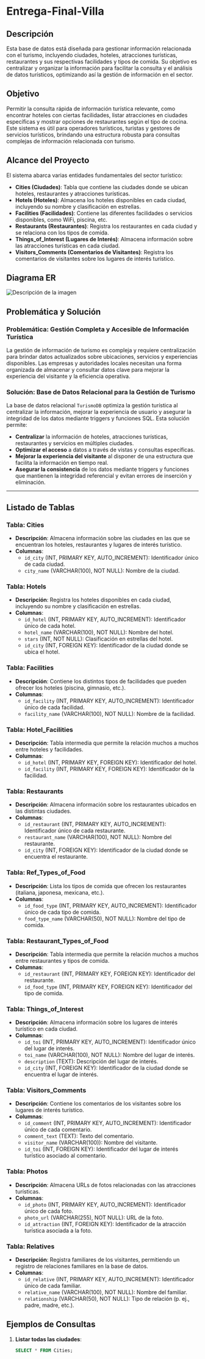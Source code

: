# Entrega-Final-Villa

## Descripción
Esta base de datos está diseñada para gestionar información relacionada con el turismo, incluyendo ciudades, hoteles, atracciones turísticas, restaurantes y sus respectivas facilidades y tipos de comida. Su objetivo es centralizar y organizar la información para facilitar la consulta y el análisis de datos turísticos, optimizando así la gestión de información en el sector.

## Objetivo
Permitir la consulta rápida de información turística relevante, como encontrar hoteles con ciertas facilidades, listar atracciones en ciudades específicas y mostrar opciones de restaurantes según el tipo de cocina. Este sistema es útil para operadores turísticos, turistas y gestores de servicios turísticos, brindando una estructura robusta para consultas complejas de información relacionada con turismo.

## Alcance del Proyecto
El sistema abarca varias entidades fundamentales del sector turístico:
- **Cities (Ciudades)**: Tabla que contiene las ciudades donde se ubican hoteles, restaurantes y atracciones turísticas.
- **Hotels (Hoteles)**: Almacena los hoteles disponibles en cada ciudad, incluyendo su nombre y clasificación en estrellas.
- **Facilities (Facilidades)**: Contiene las diferentes facilidades o servicios disponibles, como WiFi, piscina, etc.
- **Restaurants (Restaurantes)**: Registra los restaurantes en cada ciudad y se relaciona con los tipos de comida.
- **Things_of_Interest (Lugares de Interés)**: Almacena información sobre las atracciones turísticas en cada ciudad.
- **Visitors_Comments (Comentarios de Visitantes)**: Registra los comentarios de visitantes sobre los lugares de interés turístico.

## Diagrama ER
![Descripción de la imagen](ruta/imagen.png)  <!-- Actualizar con la ruta de la imagen al subirla -->


## Problemática y Solución
### Problemática: Gestión Completa y Accesible de Información Turística
La gestión de información de turismo es compleja y requiere centralización para brindar datos actualizados sobre ubicaciones, servicios y experiencias disponibles. Las empresas y autoridades locales necesitan una forma organizada de almacenar y consultar datos clave para mejorar la experiencia del visitante y la eficiencia operativa.

### Solución: Base de Datos Relacional para la Gestión de Turismo
La base de datos relacional `TurismoDB` optimiza la gestión turística al centralizar la información, mejorar la experiencia de usuario y asegurar la integridad de los datos mediante triggers y funciones SQL. Esta solución permite:
- **Centralizar** la información de hoteles, atracciones turísticas, restaurantes y servicios en múltiples ciudades.
- **Optimizar el acceso** a datos a través de vistas y consultas específicas.
- **Mejorar la experiencia del visitante** al disponer de una estructura que facilita la información en tiempo real.
- **Asegurar la consistencia** de los datos mediante triggers y funciones que mantienen la integridad referencial y evitan errores de inserción y eliminación.

---

## Listado de Tablas

### Tabla: Cities
- **Descripción**: Almacena información sobre las ciudades en las que se encuentran los hoteles, restaurantes y lugares de interés turístico.
- **Columnas**:
  - `id_city` (INT, PRIMARY KEY, AUTO_INCREMENT): Identificador único de cada ciudad.
  - `city_name` (VARCHAR(100), NOT NULL): Nombre de la ciudad.

### Tabla: Hotels
- **Descripción**: Registra los hoteles disponibles en cada ciudad, incluyendo su nombre y clasificación en estrellas.
- **Columnas**:
  - `id_hotel` (INT, PRIMARY KEY, AUTO_INCREMENT): Identificador único de cada hotel.
  - `hotel_name` (VARCHAR(100), NOT NULL): Nombre del hotel.
  - `stars` (INT, NOT NULL): Clasificación en estrellas del hotel.
  - `id_city` (INT, FOREIGN KEY): Identificador de la ciudad donde se ubica el hotel.

### Tabla: Facilities
- **Descripción**: Contiene los distintos tipos de facilidades que pueden ofrecer los hoteles (piscina, gimnasio, etc.).
- **Columnas**:
  - `id_facility` (INT, PRIMARY KEY, AUTO_INCREMENT): Identificador único de cada facilidad.
  - `facility_name` (VARCHAR(100), NOT NULL): Nombre de la facilidad.

### Tabla: Hotel_Facilities
- **Descripción**: Tabla intermedia que permite la relación muchos a muchos entre hoteles y facilidades.
- **Columnas**:
  - `id_hotel` (INT, PRIMARY KEY, FOREIGN KEY): Identificador del hotel.
  - `id_facility` (INT, PRIMARY KEY, FOREIGN KEY): Identificador de la facilidad.

### Tabla: Restaurants
- **Descripción**: Almacena información sobre los restaurantes ubicados en las distintas ciudades.
- **Columnas**:
  - `id_restaurant` (INT, PRIMARY KEY, AUTO_INCREMENT): Identificador único de cada restaurante.
  - `restaurant_name` (VARCHAR(100), NOT NULL): Nombre del restaurante.
  - `id_city` (INT, FOREIGN KEY): Identificador de la ciudad donde se encuentra el restaurante.

### Tabla: Ref_Types_of_Food
- **Descripción**: Lista los tipos de comida que ofrecen los restaurantes (italiana, japonesa, mexicana, etc.).
- **Columnas**:
  - `id_food_type` (INT, PRIMARY KEY, AUTO_INCREMENT): Identificador único de cada tipo de comida.
  - `food_type_name` (VARCHAR(50), NOT NULL): Nombre del tipo de comida.

### Tabla: Restaurant_Types_of_Food
- **Descripción**: Tabla intermedia que permite la relación muchos a muchos entre restaurantes y tipos de comida.
- **Columnas**:
  - `id_restaurant` (INT, PRIMARY KEY, FOREIGN KEY): Identificador del restaurante.
  - `id_food_type` (INT, PRIMARY KEY, FOREIGN KEY): Identificador del tipo de comida.

### Tabla: Things_of_Interest
- **Descripción**: Almacena información sobre los lugares de interés turístico en cada ciudad.
- **Columnas**:
  - `id_toi` (INT, PRIMARY KEY, AUTO_INCREMENT): Identificador único del lugar de interés.
  - `toi_name` (VARCHAR(100), NOT NULL): Nombre del lugar de interés.
  - `description` (TEXT): Descripción del lugar de interés.
  - `id_city` (INT, FOREIGN KEY): Identificador de la ciudad donde se encuentra el lugar de interés.

### Tabla: Visitors_Comments
- **Descripción**: Contiene los comentarios de los visitantes sobre los lugares de interés turístico.
- **Columnas**:
  - `id_comment` (INT, PRIMARY KEY, AUTO_INCREMENT): Identificador único de cada comentario.
  - `comment_text` (TEXT): Texto del comentario.
  - `visitor_name` (VARCHAR(100)): Nombre del visitante.
  - `id_toi` (INT, FOREIGN KEY): Identificador del lugar de interés turístico asociado al comentario.

### Tabla: Photos
- **Descripción**: Almacena URLs de fotos relacionadas con las atracciones turísticas.
- **Columnas**:
  - `id_photo` (INT, PRIMARY KEY, AUTO_INCREMENT): Identificador único de cada foto.
  - `photo_url` (VARCHAR(255), NOT NULL): URL de la foto.
  - `id_attraction` (INT, FOREIGN KEY): Identificador de la atracción turística asociada a la foto.

### Tabla: Relatives
- **Descripción**: Registra familiares de los visitantes, permitiendo un registro de relaciones familiares en la base de datos.
- **Columnas**:
  - `id_relative` (INT, PRIMARY KEY, AUTO_INCREMENT): Identificador único de cada familiar.
  - `relative_name` (VARCHAR(100), NOT NULL): Nombre del familiar.
  - `relationship` (VARCHAR(50), NOT NULL): Tipo de relación (p. ej., padre, madre, etc.).

## Ejemplos de Consultas
1. **Listar todas las ciudades**:
   ```sql
   SELECT * FROM Cities;
